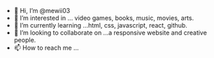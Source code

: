 - 👋 Hi, I’m @mewii03
- 👀 I’m interested in ... video games, books, music, movies, arts.
- 🌱 I’m currently learning ...html, css, javascript, react, github.
- 💞️ I’m looking to collaborate on ...a responsive website and creative people.
- 📫 How to reach me ...

<!---
mewii03/mewii03 is a ✨ special ✨ repository because its `README.md` (this file) appears on your GitHub profile.
You can click the Preview link to take a look at your changes.
--->

